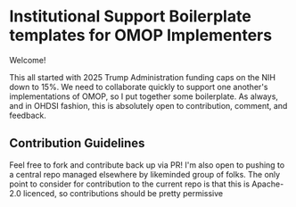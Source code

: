 # Institutional Support Boilerplate templates for OMOP Implementers

Welcome! 

This all started with 2025 Trump Administration funding caps on the NIH down to 15%. We need to collaborate quickly to support one another's implementations of OMOP, so I put together some boilerplate. As always, and in OHDSI fashion, this is absolutely open to contribution, comment, and feedback.

## Contribution Guidelines
Feel free to fork and contribute back up via PR! I'm also open to pushing to a central repo managed elsewhere by likeminded group of folks. The only point to consider for contribution to the current repo is that this is Apache-2.0 licenced, so contributions should be pretty permissive
